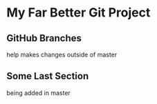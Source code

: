 # My Far Better Git Project

## GitHub Branches
help makes changes outside of master

## Some Last Section
being added in master
